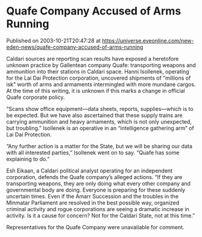 # Quafe Company Accused of Arms Running
Published on 2003-10-21T20:47:28 at https://universe.eveonline.com/new-eden-news/quafe-company-accused-of-arms-running

Caldari sources are reporting scan results have exposed a heretofore unknown practice by Gallentean company Quafe: transporting weapons and ammunition into their stations in Caldari space. Hanni Isollenek, operating for the Lai Dai Protection corporation, uncovered shipments of “millions of isk” worth of arms and armaments intermingled with more mundane cargos. At the time of this writing, it is unknown if this marks a change in official Quafe corporate policy. 

“Scans show office equipment—data sheets, reports, supplies—which is to be expected. But we have also ascertained that these supply trains are carrying ammunition and heavy armaments, which is not only unexpected, but troubling.” Isollenek is an operative in an “intelligence gathering arm” of Lai Dai Protection. 

“Any further action is a matter for the State, but we will be sharing our data with all interested parties,” Isollenek went on to say. “Quafe has some explaining to do.” 

Esh Eikaan, a Caldari political analyst operating for an independent corporation, defends the Quafe company’s alleged actions. “If they are transporting weapons, they are only doing what every other company and governmental body are doing. Everyone is preparing for these suddenly uncertain times. Even if the Amarr Succession and the troubles in the Minmatar Parliament are resolved in the best possible way, organized criminal activity and rogue corporations are seeing a dramatic increase in activity. Is it a cause for concern? Not for the Caldari State, not at this time.” 

Representatives for the Quafe Company were unavailable for comment.
